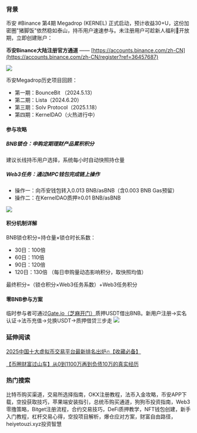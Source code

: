 ### 背景
币安 #Binance 第4期 Megadrop (KERNEL) 正式启动，预计收益30+U，这份加密圈"猪脚饭"依然稳如泰山，持币用户速速参与。未注册用户可趁新人福利🎁开放期，立即创建账户：

**币安Binance大陆注册官方通道** —— [https://accounts.binance.com/zh-CN](https://accounts.binance.com/zh-CN/register?ref=36457687)

[![](https://fe095ec.webp.li/top-10-exchanges-002.jpg)](https://accounts.binance.com/zh-CN/register?ref=36457687)

币安Megadrop历史项目回顾：
- 第一期：BounceBit （2024.5.13）
- 第二期：Lista（2024.6.20）
- 第三期：Solv Protocol（2025.1.18）
- 第四期：KernelDAO（火热进行中）

#### 参与攻略
##### BNB锁仓：申购定期理财产品累积积分
建议长线持币用户选择，系统每小时自动快照持仓量

##### Web3任务：通过MPC钱包完成链上操作
- 操作一：向币安钱包转入0.013 BNB/asBNB（含0.003 BNB Gas预留）
- 操作二：在KernelDAO质押≥0.01 BNB/asBNB

[![](https://fe095ec.webp.li/binance-megadrop_001.jpeg)](https://accounts.binance.com/zh-CN/register?ref=36457687)

#### 积分机制详解
BNB锁仓积分=持仓量×锁仓时长系数：
- 30日：100倍
- 60日：110倍
- 90日：120倍
- 120日：130倍
（每日申购量动态影响积分，取快照均值）

最终积分=（锁仓积分×Web3任务系数）+Web3任务积分

#### 零BNB参与方案
临时参与者可通过[Gate.io（芝麻开门）](https://www.gate.io/zh/signup?ref_type=103&ref=A1ERAQ)质押USDT借出BNB。新用户注册→实名认证→法币充值→兑换USDT→质押借贷三步走
[![](https://fe095ec.webp.li/20250410183843687.png)](https://btc8848.com/top-10-exchanges)

### 延伸阅读
[2025中国十大虚拟币交易平台最新排名出炉🔥【收藏必备】](https://btc8848.com/top-10-exchanges/)

[【币圈财富过山车】从0到1100万再到负债10万的真实经历](https://heiyetouzi.xyz/biquanstory001/)

### 热门搜索
比特币购买渠道，交易所选择指南，OKX注册教程，法币入金攻略，币安APP下载，空投获取技巧，苹果端安装指引，总统币购买通道，狗狗币投资指南，Web3零撸策略，Bitget注册流程，合约交易技巧，DeFi质押教学，NFT钱包创建，新手入门教程，杠杆交易心得，空投项目解析，爆仓应对方案，财富自由路径，heiyetouzi.xyz投资智慧